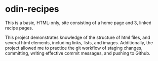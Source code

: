 # odin-recipes
This is a basic, HTML-only, site consisting of a home page and 3, linked recipe pages.

This project demonstrates knowledge of the structure of html files, and several html elements, including links, lists, and images.  Additionally, the project allowed me to practice the git workflow of staging changes, committing, writing effective commit messages, and pushing to Github.
